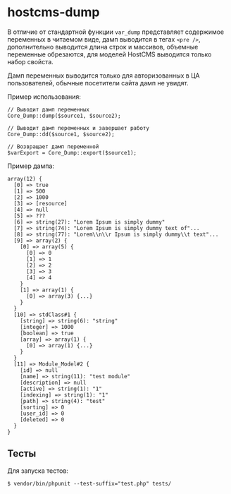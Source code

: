 # hostcms-dump

В отличие от стандартной функции `var_dump` представляет содержимое переменных в читаемом виде, дамп выводится в тегах `<pre />`, дополнительно выводится длина строк и массивов, объемные переменные обрезаются, для моделей HostCMS выводится только набор свойста.

Дамп переменных выводится только для авторизованных в ЦА пользователей, обычные посетители сайта дамп не увидят.

Пример использования:

```
// Выводит дамп переменных
Core_Dump::dump($source1, $source2); 

// Выводит дамп переменных и завершает работу
Core_Dump::dd($source1, $source2);

// Возвращает дамп переменной
$varExport = Core_Dump::export($source1);
```

Пример дампа: 
```
array(12) {
  [0] => true
  [1] => 500
  [2] => 1000
  [3] => [resource]
  [4] => null
  [5] => ???
  [6] => string(27): "Lorem Ipsum is simply dummy"
  [7] => string(74): "Lorem Ipsum is simply dummy text of"...
  [8] => string(77): "Lorem\\n\\r Ipsum is simply dummy\\t text"...
  [9] => array(2) {
    [0] => array(5) {
      [0] => 0
      [1] => 1
      [2] => 2
      [3] => 3
      [4] => 4
    }
    [1] => array(1) {
      [0] => array(3) {...}
    }
  }
  [10] => stdClass#1 {
    [string] => string(6): "string"
    [integer] => 1000
    [boolean] => true
    [array] => array(1) {
      [0] => array(1) {...}
    }
  }
  [11] => Module_Model#2 {
    [id] => null
    [name] => string(11): "test module"
    [description] => null
    [active] => string(1): "1"
    [indexing] => string(1): "1"
    [path] => string(4): "test"
    [sorting] => 0
    [user_id] => 0
    [deleted] => 0
  }
}
```

## Тесты

Для запуска тестов:

```$ vendor/bin/phpunit --test-suffix="test.php" tests/```